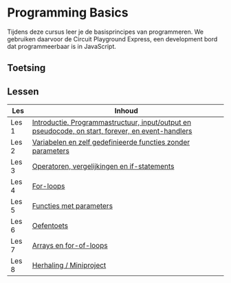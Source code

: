 <!--

TODO:

- slides doornemen en opdrachten daaruit toevoegen
- nadenken over terminologie: patronen / probleemoplossend denken
- brightspace opdrachten ook hier, of alleen in slides?
- opletten dat er voldoende herhaling in de opdrachten zit
- opletten dat de opbouw in moeilijkheidsgraad klopt
- co-pilot instructies aanvullen als cursus klaar is
- functies terug laten komen in les 3 en 4
- meer over debugging toevoegen
- scheiding lesopdrachten en zelfstudie in elke les
- ook CPX functies toevoegen
- multiline coments behandelen?
- shorthand notaties
- && ||
- loop in loop
- formatting

-->

# Programming Basics

Tijdens deze cursus leer je de basisprincipes van programmeren. We gebruiken daarvoor de Circuit Playground Express,
een development bord dat programmeerbaar is in JavaScript.

## Toetsing

## Lessen

| Les   | Inhoud                                                                                                                |
| ----- | --------------------------------------------------------------------------------------------------------------------- |
| Les 1 | [Introductie. Programmastructuur, input/output en pseudocode, on start, forever, en event-handlers](./lessen/les1.md) |
| Les 2 | [Variabelen en zelf gedefinieerde functies zonder parameters](./lessen/les2.md)                                       |
| Les 3 | [Operatoren, vergelijkingen en if-statements](./lessen/les3.md)                                                       |
| Les 4 | [For-loops](./lessen/les4.md)                                                                                         |
| Les 5 | [Functies met parameters](./lessen/les5.md)                                                                           |
| Les 6 | [Oefentoets](./lessen/les6.md)                                                                                        |
| Les 7 | [Arrays en for-of-loops](./lessen/les7.md)                                                                            |
| Les 8 | [Herhaling / Miniproject](./lessen/les8.md)                                                                           |

